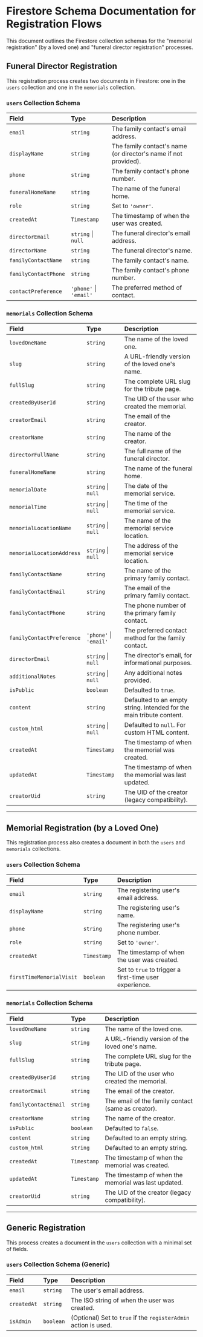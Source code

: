 # Firestore Schema Documentation for Registration Flows

This document outlines the Firestore collection schemas for the "memorial registration" (by a loved one) and "funeral director registration" processes.

## Funeral Director Registration

This registration process creates two documents in Firestore: one in the `users` collection and one in the `memorials` collection.

### `users` Collection Schema

| Field | Type | Description |
| :--- | :--- | :--- |
| `email` | `string` | The family contact's email address. |
| `displayName` | `string` | The family contact's name (or director's name if not provided). |
| `phone` | `string` | The family contact's phone number. |
| `funeralHomeName` | `string` | The name of the funeral home. |
| `role` | `string` | Set to `'owner'`. |
| `createdAt` | `Timestamp` | The timestamp of when the user was created. |
| `directorEmail` | `string` \| `null` | The funeral director's email address. |
| `directorName` | `string` | The funeral director's name. |
| `familyContactName` | `string` | The family contact's name. |
| `familyContactPhone` | `string` | The family contact's phone number. |
| `contactPreference` | `'phone'` \| `'email'` | The preferred method of contact. |

### `memorials` Collection Schema

| Field | Type | Description |
| :--- | :--- | :--- |
| `lovedOneName` | `string` | The name of the loved one. |
| `slug` | `string` | A URL-friendly version of the loved one's name. |
| `fullSlug` | `string` | The complete URL slug for the tribute page. |
| `createdByUserId` | `string` | The UID of the user who created the memorial. |
| `creatorEmail` | `string` | The email of the creator. |
| `creatorName` | `string` | The name of the creator. |
| `directorFullName` | `string` | The full name of the funeral director. |
| `funeralHomeName` | `string` | The name of the funeral home. |
| `memorialDate` | `string` \| `null` | The date of the memorial service. |
| `memorialTime` | `string` \| `null` | The time of the memorial service. |
| `memorialLocationName` | `string` \| `null` | The name of the memorial service location. |
| `memorialLocationAddress` | `string` \| `null` | The address of the memorial service location. |
| `familyContactName` | `string` | The name of the primary family contact. |
| `familyContactEmail` | `string` | The email of the primary family contact. |
| `familyContactPhone` | `string` | The phone number of the primary family contact. |
| `familyContactPreference` | `'phone'` \| `'email'` | The preferred contact method for the family contact. |
| `directorEmail` | `string` \| `null` | The director's email, for informational purposes. |
| `additionalNotes` | `string` \| `null` | Any additional notes provided. |
| `isPublic` | `boolean` | Defaulted to `true`. |
| `content` | `string` | Defaulted to an empty string. Intended for the main tribute content. |
| `custom_html` | `string` \| `null` | Defaulted to `null`. For custom HTML content. |
| `createdAt` | `Timestamp` | The timestamp of when the memorial was created. |
| `updatedAt` | `Timestamp` | The timestamp of when the memorial was last updated. |
| `creatorUid` | `string` | The UID of the creator (legacy compatibility). |

---

## Memorial Registration (by a Loved One)

This registration process also creates a document in both the `users` and `memorials` collections.

### `users` Collection Schema

| Field | Type | Description |
| :--- | :--- | :--- |
| `email` | `string` | The registering user's email address. |
| `displayName` | `string` | The registering user's name. |
| `phone` | `string` | The registering user's phone number. |
| `role` | `string` | Set to `'owner'`. |
| `createdAt` | `Timestamp` | The timestamp of when the user was created. |
| `firstTimeMemorialVisit` | `boolean` | Set to `true` to trigger a first-time user experience. |

### `memorials` Collection Schema

| Field | Type | Description |
| :--- | :--- | :--- |
| `lovedOneName` | `string` | The name of the loved one. |
| `slug` | `string` | A URL-friendly version of the loved one's name. |
| `fullSlug` | `string` | The complete URL slug for the tribute page. |
| `createdByUserId` | `string` | The UID of the user who created the memorial. |
| `creatorEmail` | `string` | The email of the creator. |
| `familyContactEmail` | `string` | The email of the family contact (same as creator). |
| `creatorName` | `string` | The name of the creator. |
| `isPublic` | `boolean` | Defaulted to `false`. |
| `content` | `string` | Defaulted to an empty string. |
| `custom_html` | `string` | Defaulted to an empty string. |
| `createdAt` | `Timestamp` | The timestamp of when the memorial was created. |
| `updatedAt` | `Timestamp` | The timestamp of when the memorial was last updated. |
| `creatorUid` | `string` | The UID of the creator (legacy compatibility). |

---

## Generic Registration

This process creates a document in the `users` collection with a minimal set of fields.

### `users` Collection Schema (Generic)

| Field | Type | Description |
| :--- | :--- | :--- |
| `email` | `string` | The user's email address. |
| `createdAt` | `string` | The ISO string of when the user was created. |
| `isAdmin` | `boolean` | (Optional) Set to `true` if the `registerAdmin` action is used. |